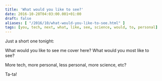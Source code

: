 ```yaml
---
title: 'What would you like to see?'
date: 2016-10-28T04:03:00.001+01:00
draft: false
aliases: [ "/2016/10/what-would-you-like-to-see.html" ]
tags: [you, tech, next, what, like, see, science, would, to, personal]
---
```


Just a short one tonight:

What would you like to see me cover here? What would you most like to see?

More tech, more personal, less personal, more science, etc?

Ta-ta!